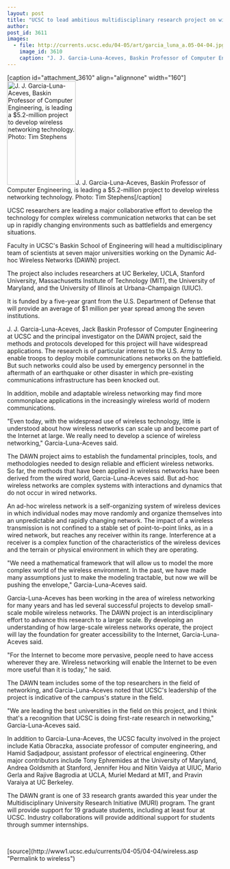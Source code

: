 ```yaml
---
layout: post
title: "UCSC to lead ambitious multidisciplinary research project on wireless communication networks"
author:  
post_id: 3611
images:
  - file: http://currents.ucsc.edu/04-05/art/garcia_luna_a.05-04-04.jpg
    image_id: 3610
    caption: "J. J. Garcia-Luna-Aceves, Baskin Professor of Computer Engineering, is leading a $5.2-million project to develop wireless networking technology. Photo: Tim Stephens"
---
```


[caption id="attachment_3610" align="alignnone" width="160"]<a href="http://localhost/mysite/wp-content/uploads/2005/04/garcia_luna_a.05-04-04.jpg"><img class="size-full wp-image-3610" src="http://localhost/mysite/wp-content/uploads/2005/04/garcia_luna_a.05-04-04.jpg" alt="J. J. Garcia-Luna-Aceves, Baskin Professor of Computer Engineering, is leading a $5.2-million project to develop wireless networking technology. Photo: Tim Stephens" width="160" height="242" /></a>J. J. Garcia-Luna-Aceves, Baskin Professor of Computer Engineering, is leading a $5.2-million project to develop wireless networking technology. Photo: Tim Stephens[/caption]
<a name="content" id="content"></a>
<p>
  UCSC researchers are leading a major collaborative effort to develop the technology for complex wireless communication networks that can be set up in rapidly changing environments such as battlefields and emergency situations.
</p>
<p>
  Faculty in UCSC's Baskin School of Engineering will head a multidisciplinary team of scientists at seven major universities working on the Dynamic Ad-hoc Wireless Networks (DAWN) project.<br>
</p>
<p>
  The project also includes researchers at UC Berkeley, UCLA, Stanford University, Massachusetts Institute of Technology (MIT), the University of Maryland, and the University of Illinois at Urbana-Champaign (UIUC).
</p>
<p>
  It is funded by a five-year grant from the U.S. Department of Defense that will provide an average of $1 million per year spread among the seven institutions.<br>
</p>
<p>
  J. J. Garcia-Luna-Aceves, Jack Baskin Professor of Computer Engineering at UCSC and the principal investigator on the DAWN project, said the methods and protocols developed for this project will have widespread applications. The research is of particular interest to the U.S. Army to enable troops to deploy mobile communications networks on the battlefield. But such networks could also be used by emergency personnel in the aftermath of an earthquake or other disaster in which pre-existing communications infrastructure has been knocked out.
</p>
<p>
  In addition, mobile and adaptable wireless networking may find more commonplace applications in the increasingly wireless world of modern communications.<br>
</p>
<p>
  "Even today, with the widespread use of wireless technology, little is understood about how wireless networks can scale up and become part of the Internet at large. We really need to develop a science of wireless networking," Garcia-Luna-Aceves said.<br>
</p>
<p>
  The DAWN project aims to establish the fundamental principles, tools, and methodologies needed to design reliable and efficient wireless networks. So far, the methods that have been applied in wireless networks have been derived from the wired world, Garcia-Luna-Aceves said. But ad-hoc wireless networks are complex systems with interactions and dynamics that do not occur in wired networks.<br>
</p>
<p>
  An ad-hoc wireless network is a self-organizing system of wireless devices in which individual nodes may move randomly and organize themselves into an unpredictable and rapidly changing network. The impact of a wireless transmission is not confined to a stable set of point-to-point links, as in a wired network, but reaches any receiver within its range. Interference at a receiver is a complex function of the characteristics of the wireless devices and the terrain or physical environment in which they are operating.<br>
</p>
<p>
  "We need a mathematical framework that will allow us to model the more complex world of the wireless environment. In the past, we have made many assumptions just to make the modeling tractable, but now we will be pushing the envelope," Garcia-Luna-Aceves said.<br>
</p>
<p>
  Garcia-Luna-Aceves has been working in the area of wireless networking for many years and has led several successful projects to develop small-scale mobile wireless networks. The DAWN project is an interdisciplinary effort to advance this research to a larger scale. By developing an understanding of how large-scale wireless networks operate, the project will lay the foundation for greater accessibility to the Internet, Garcia-Luna-Aceves said.<br>
</p>
<p>
  "For the Internet to become more pervasive, people need to have access wherever they are. Wireless networking will enable the Internet to be even more useful than it is today," he said.<br>
</p>
<p>
  The DAWN team includes some of the top researchers in the field of networking, and Garcia-Luna-Aceves noted that UCSC's leadership of the project is indicative of the campus's stature in the field.<br>
</p>
<p>
  "We are leading the best universities in the field on this project, and I think that's a recognition that UCSC is doing first-rate research in networking," Garcia-Luna-Aceves said.<br>
</p>
<p>
  In addition to Garcia-Luna-Aceves, the UCSC faculty involved in the project include Katia Obraczka, associate professor of computer engineering, and Hamid Sadjadpour, assistant professor of electrical engineering. Other major contributors include Tony Ephremides at the University of Maryland, Andrea Goldsmith at Stanford, Jennifer Hou and Nitin Vaidya at UIUC, Mario Gerla and Rajive Bagrodia at UCLA, Muriel Medard at MIT, and Pravin Varaiya at UC Berkeley.<br>
</p>
<p>
  The DAWN grant is one of 33 research grants awarded this year under the Multidisciplinary University Research Initiative (MURI) program. The grant will provide support for 19 graduate students, including at least four at UCSC. Industry collaborations will provide additional support for students through summer internships.<br>
</p>
<p>
  <br>
</p>
[source](http://www1.ucsc.edu/currents/04-05/04-04/wireless.asp "Permalink to wireless")
